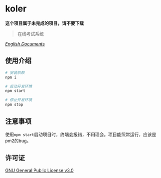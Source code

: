 # koler

**这个项目属于未完成的项目，请不要下载**

> 在线考试系统

[*English Documents*](https://github.com/BlackHole1/Koler/blob/master/README.md)

## 使用介绍

``` bash
# 安装依赖
npm i

# 启动开发环境
npm start

# 停止开发环境
npm stop
```

## 注意事项

使用`npm start`启动项目时，终端会报错，不用理会。项目能照常运行，应该是pm2的bug。

## 许可证

[GNU General Public License v3.0](https://github.com/BlackHole1/Koler/blob/master/LICENSE)